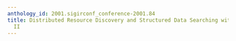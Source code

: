 ```yaml
---
anthology_id: 2001.sigirconf_conference-2001.84
title: Distributed Resource Discovery and Structured Data Searching with Cheshire
  II
---
```

